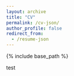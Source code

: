 ```yaml
---
layout: archive
title: "CV"
permalink: /cv-json/
author_profile: false
redirect_from:
  - /resume-json
---
```


{% include base_path %}

test

